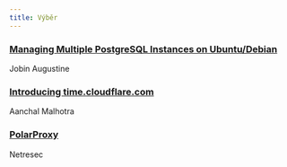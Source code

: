 ```yaml
---
title: Výběr
---
```


### [Managing Multiple PostgreSQL Instances on Ubuntu/Debian](https://www.percona.com/blog/2019/06/24/managing-multiple-postgresql-instances-on-ubuntu-debian/)
Jobin Augustine

### [Introducing time.cloudflare.com](https://blog.cloudflare.com/secure-time/)
Aanchal Malhotra

### [PolarProxy](https://www.netresec.com/?page=PolarProxy)
Netresec

